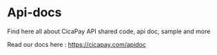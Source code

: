 # Api-docs
Find here all about CicaPay API shared code, api doc, sample and more

Read our docs here : https://cicapay.com/apidoc
